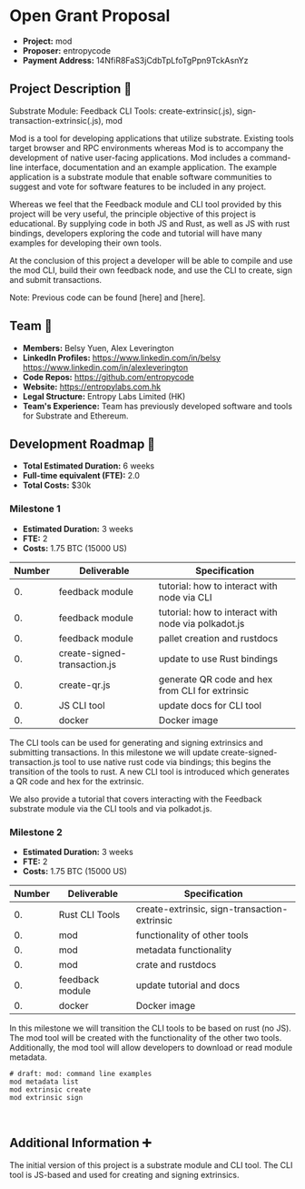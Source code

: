 # Open Grant Proposal

* **Project:** mod
* **Proposer:** entropycode
* **Payment Address:** 14NfiR8FaS3jCdbTpLfoTgPpn9TckAsnYz

## Project Description :page_facing_up: 

Substrate Module: Feedback
CLI Tools: create-extrinsic(.js), sign-transaction-extrinsic(.js), mod

Mod is a tool for developing applications that utilize substrate. Existing tools target browser and RPC environments whereas Mod is to accompany the development of native user-facing applications. Mod includes a command-line interface, documentation and an example application. The example application is a substrate module that enable software communities to suggest and vote for software features to be included in any project.

Whereas we feel that the Feedback module and CLI tool provided by this project will be very useful, the principle objective of this project is educational. By supplying code in both JS and Rust, as well as JS with rust bindings, developers exploring the code and tutorial will have many examples for developing their own tools.

At the conclusion of this project a developer will be able to compile and use the mod CLI, build their own feedback node, and use the CLI to create, sign and submit transactions.

Note: Previous code can be found [here] and [here].

## Team :busts_in_silhouette:

* **Members:** Belsy Yuen, Alex Leverington
* **LinkedIn Profiles:** https://www.linkedin.com/in/belsy https://www.linkedin.com/in/alexleverington
* **Code Repos:** https://github.com/entropycode
* **Website:**	https://entropylabs.com.hk
* **Legal Structure:** Entropy Labs Limited (HK)
* **Team's Experience:** Team has previously developed software and tools for Substrate and Ethereum.

## Development Roadmap :nut_and_bolt: 

* **Total Estimated Duration:** 6 weeks
* **Full-time equivalent (FTE):**  2.0
* **Total Costs:** $30k

### Milestone 1

* **Estimated Duration:** 3 weeks
* **FTE:**  2
* **Costs:** 1.75 BTC (15000 US)

| Number | Deliverable | Specification | 
| ------------- | ------------- | ------------- |
| 0. | feedback module | tutorial: how to interact with node via CLI |
| 0. | feedback module | tutorial: how to interact with node via polkadot.js |
| 0. | feedback module | pallet creation and rustdocs |
| 0. | create-signed-transaction.js | update to use Rust bindings |
| 0. | create-qr.js | generate QR code and hex from CLI for extrinsic |
| 0. | JS CLI tool | update docs for CLI tool |
| 0. | docker | Docker image |

The CLI tools can be used for generating and signing extrinsics and submitting transactions. In this milestone we will update create-signed-transaction.js tool to use native rust code via bindings; this begins the transition of the tools to rust. A new CLI tool is introduced which generates a QR code and hex for the extrinsic.

We also provide a tutorial that covers interacting with the Feedback substrate module via the CLI tools and via polkadot.js.

### Milestone 2

* **Estimated Duration:** 3 weeks
* **FTE:**  2
* **Costs:** 1.75 BTC (15000 US)

| Number | Deliverable | Specification | 
| ------------- | ------------- | ------------- |
| 0. | Rust CLI Tools | create-extrinsic, sign-transaction-extrinsic |
| 0. | mod | functionality of other tools |
| 0. | mod | metadata functionality |
| 0. | mod | crate and rustdocs |
| 0. | feedback module | update tutorial and docs |
| 0. | docker | Docker image |

In this milestone we will transition the CLI tools to be based on rust (no JS). The mod tool will be created with the functionality of the other two tools. Additionally, the mod tool will allow developers to download or read module metadata.


```
# draft: mod: command line examples
mod metadata list
mod extrinsic create
mod extrinsic sign
```

 
## Additional Information :heavy_plus_sign: 

The initial version of this project is a substrate module and CLI tool. The CLI tool is JS-based and used for creating and signing extrinsics.

